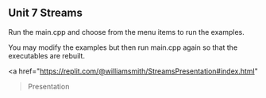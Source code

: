 ## Unit 7 Streams

Run the main.cpp and choose from the menu items to run the examples.

You may modify the examples but then run main.cpp again so that the executables are rebuilt.


<a href="https://replit.com/@williamsmith/StreamsPresentation#index.html"
>Presentation</a></div>
